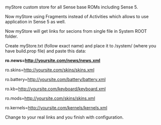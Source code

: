 myStore custom store for all Sense base ROMs including Sense 5. 

Now myStore using Fragments instead of Activities which allows to use application in Sense 5 as well. 

Now myStore will get links for secions from single file in System ROOT folder. 

Create myStore.txt (follow exact name) and place it to /system/ (where you have build.prop file) and paste this data:

<b>ro.news=http://yoursite.com/news/news.xml</b>

ro.skins=http://yoursite.com/skins/skins.xml

ro.battery=http://yoursite.com/battery/battery.xml

ro.kb=http://yoursite.com/keyboard/keyboard.xml

ro.mods=http://yoursite.com/skins/skins.xml

ro.kernels=http://yoursite.com/kernels/kernels.xml


Change to your real links and you finish with configuration. 

